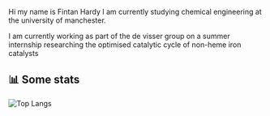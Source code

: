 Hi my name is Fintan Hardy I am currently studying chemical engineering at the university of manchester.

I am currently working as part of the de visser group on a summer internship researching the optimised catalytic cycle of non-heme iron catalysts 

## 📊 Some stats
<div align=left>
  
  ![Top Langs](https://github-readme-stats.vercel.app/api/top-langs/?username=Natniif&exclude_repo=Project-1,anuraghazra.github.io&theme=tokyonight)
  
</div>
<!---
Natniif/Natniif is a ✨ special ✨ repository because its `README.md` (this file) appears on your GitHub profile.
You can click the Preview link to take a look at your changes.
--->
